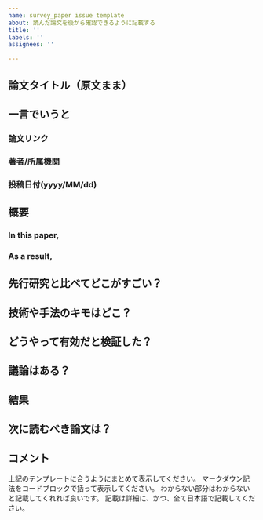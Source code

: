 ```yaml
---
name: survey_paper issue template
about: 読んだ論文を後から確認できるように記載する
title: ''
labels: ''
assignees: ''

---
```


## 論文タイトル（原文まま）
## 一言でいうと
### 論文リンク
### 著者/所属機関
### 投稿日付(yyyy/MM/dd)

## 概要
### In this paper,
### As a result,

## 先行研究と比べてどこがすごい？

## 技術や手法のキモはどこ？

## どうやって有効だと検証した？

## 議論はある？

## 結果

## 次に読むべき論文は？

## コメント

上記のテンプレートに合うようにまとめて表示してください。
マークダウン記法をコードブロックで括って表示してください。
わからない部分はわからないと記載してくれれば良いです。
記載は詳細に、かつ、全て日本語で記載してください。
